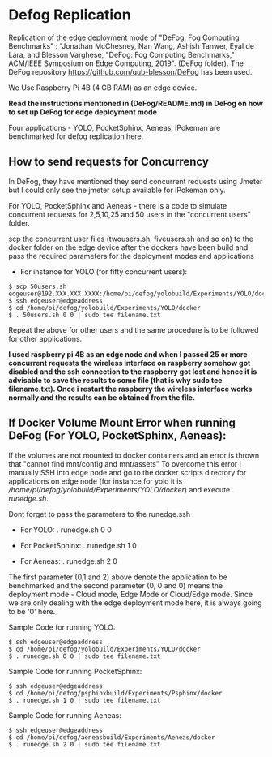 # Defog Replication

 Replication of the edge deployment mode of "DeFog: Fog Computing Benchmarks" : "Jonathan McChesney, Nan Wang, Ashish Tanwer, Eyal de Lara, and Blesson Varghese, "DeFog: Fog Computing Benchmarks," ACM/IEEE Symposium on Edge Computing, 2019". (DeFog folder). The DeFog repository https://github.com/qub-blesson/DeFog has been used.

We Use Raspberry Pi 4B (4 GB RAM) as an edge device.

**Read the instructions mentioned in (DeFog/README.md) in DeFog on how to set up DeFog for edge deployment mode**

Four applications - YOLO, PocketSphinx, Aeneas, iPokeman are benchmarked for defog replication here. 

## How to send requests for Concurrency

In DeFog, they have mentioned they send concurrent requests using Jmeter but I could only see the jmeter setup available for iPokeman only. 

For YOLO, PocketSphinx and Aeneas - there is a code to simulate concurrent requests for 2,5,10,25 and 50 users in the "concurrent users" folder.

scp the concurrent user files (twousers.sh, fiveusers.sh and so on) to the docker folder on the edge device after the dockers have been build and pass the required parameters for the deployment modes and applications 

- For instance for YOLO (for fifty concurrent users):
```
$ scp 50users.sh edgeuser@192.XXX.XXX.XXXX:/home/pi/defog/yolobuild/Experiments/YOLO/docker
$ ssh edgeuser@edgeaddress
$ cd /home/pi/defog/yolobuild/Experiments/YOLO/docker
$ . 50users.sh 0 0 | sudo tee filename.txt
```

Repeat the above for other users and the same procedure is to be followed for other applications. 

**I used raspberry pi 4B as an edge node and when I passed 25 or more concurrent requests the wireless interface on raspberry somehow got disabled and the ssh connection to the raspberry got lost and hence it is advisable to save the results to some file (that is why sudo tee filename.txt). Once i restart the raspberry the wireless interface works normally and the results can be obtained from the file.** 

## If Docker Volume Mount Error when running DeFog (For YOLO, PocketSphinx, Aeneas):

If the volumes are not mounted to docker containers and an error is thrown that "cannot find mnt/config and mnt/assets"
To overcome this error I manually SSH into edge node and go to the docker scripts directory for applications on edge node (for instance,for yolo it is */home/pi/defog/yolobuild/Experiments/YOLO/docker*) and execute *. runedge.sh*. 


Dont forget to pass the parameters to the runedge.ssh

- For YOLO:   . runedge.sh 0 0 

- For PocketSphinx:   . runedge.sh 1 0 

- For Aeneas:   . runedge.sh 2 0 

The first parameter (0,1 and 2) above denote the application to be benchmarked and the second parameter (0, 0 and 0) means the deployment mode - Cloud mode, Edge Mode or Cloud/Edge mode. Since we are only dealing with the edge deployment mode here, it is always going to be '0' here.

Sample Code for running YOLO:
```
$ ssh edgeuser@edgeaddress
$ cd /home/pi/defog/yolobuild/Experiments/YOLO/docker
$ . runedge.sh 0 0 | sudo tee filename.txt
```

Sample Code for running PocketSphinx:
```
$ ssh edgeuser@edgeaddress
$ cd /home/pi/defog/psphinxbuild/Experiments/Psphinx/docker
$ . runedge.sh 1 0 | sudo tee filename.txt
```

Sample Code for running Aeneas:
```
$ ssh edgeuser@edgeaddress
$ cd /home/pi/defog/aeneasbuild/Experiments/Aeneas/docker
$ . runedge.sh 2 0 | sudo tee filename.txt
```
